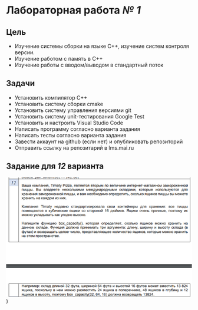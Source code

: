 # **Лабораторная работа *№ 1*** #


## Цель ##
- Изучение системы сборки на языке C++, изучение систем контроля версии.
- Изучение работом с память в C++
- Изучение работы с вводом/выводом в стандартный поток

## Задачи ## 
- Установить компилятор С++
- Установить систему сборки cmake
- Установить систему управления версиями git
- Установить систему unit-тестирования Google Test
- Установить и настроить Visual Studio Code
- Написать программу согласно варианта задания
- Написать тесты согласно варианта задания
- Завести аккаунт на github (если нет) и опубликовать репозиторий
- Отправить ссылку на репозитарий в lms.mai.ru

## Задание для *12* варианта ## 
![Задание](img/image.png)
)

